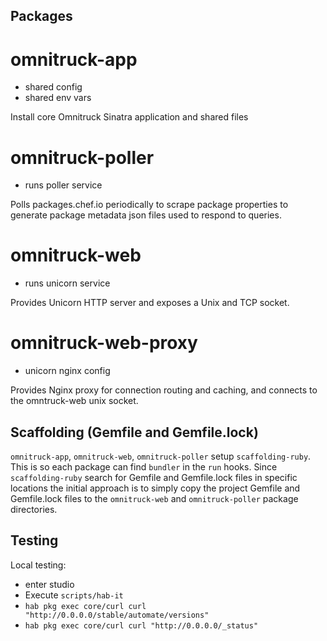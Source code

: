 ## Packages

# omnitruck-app
- shared config
- shared env vars

Install core Omnitruck Sinatra application and shared files

# omnitruck-poller
- runs poller service

Polls packages.chef.io periodically to scrape package properties to generate
package metadata json files used to respond to queries.

# omnitruck-web
- runs unicorn service

Provides Unicorn HTTP server and exposes a Unix and TCP socket.

# omnitruck-web-proxy
- unicorn nginx config

Provides Nginx proxy for connection routing and caching, and connects to the
omntruck-web unix socket.

## Scaffolding (Gemfile and Gemfile.lock)

`omnitruck-app`,  `omnitruck-web`, `omnitruck-poller` setup `scaffolding-ruby`.
This is so each package can find `bundler` in the `run` hooks. Since `scaffolding-ruby`
search for Gemfile and Gemfile.lock files in specific locations the initial approach
is to simply copy the project Gemfile and Gemfile.lock files to the `omnitruck-web`
and `omnitruck-poller` package directories.

## Testing

Local testing:
- enter studio
- Execute `scripts/hab-it`
- `hab pkg exec core/curl curl "http://0.0.0.0/stable/automate/versions"`
- `hab pkg exec core/curl curl "http://0.0.0.0/_status"`
